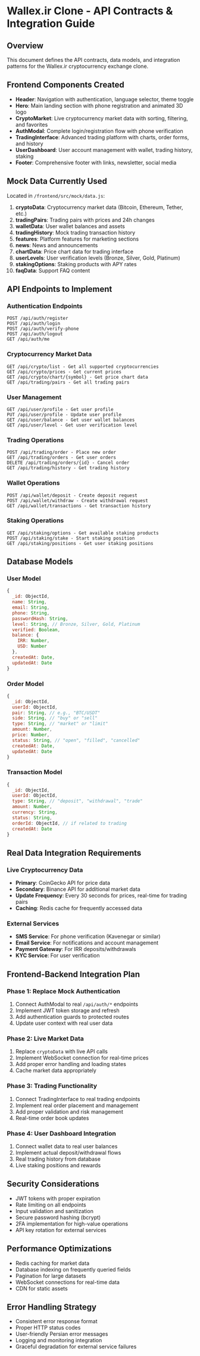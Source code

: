 # Wallex.ir Clone - API Contracts & Integration Guide

## Overview
This document defines the API contracts, data models, and integration patterns for the Wallex.ir cryptocurrency exchange clone.

## Frontend Components Created
- **Header**: Navigation with authentication, language selector, theme toggle
- **Hero**: Main landing section with phone registration and animated 3D logo
- **CryptoMarket**: Live cryptocurrency market data with sorting, filtering, and favorites
- **AuthModal**: Complete login/registration flow with phone verification
- **TradingInterface**: Advanced trading platform with charts, order forms, and history
- **UserDashboard**: User account management with wallet, trading history, staking
- **Footer**: Comprehensive footer with links, newsletter, social media

## Mock Data Currently Used
Located in `/frontend/src/mock/data.js`:

1. **cryptoData**: Cryptocurrency market data (Bitcoin, Ethereum, Tether, etc.)
2. **tradingPairs**: Trading pairs with prices and 24h changes
3. **walletData**: User wallet balances and assets
4. **tradingHistory**: Mock trading transaction history
5. **features**: Platform features for marketing sections
6. **news**: News and announcements
7. **chartData**: Price chart data for trading interface
8. **userLevels**: User verification levels (Bronze, Silver, Gold, Platinum)
9. **stakingOptions**: Staking products with APY rates
10. **faqData**: Support FAQ content

## API Endpoints to Implement

### Authentication Endpoints
```
POST /api/auth/register
POST /api/auth/login
POST /api/auth/verify-phone
POST /api/auth/logout
GET /api/auth/me
```

### Cryptocurrency Market Data
```
GET /api/crypto/list - Get all supported cryptocurrencies
GET /api/crypto/prices - Get current prices
GET /api/crypto/chart/{symbol} - Get price chart data
GET /api/trading/pairs - Get all trading pairs
```

### User Management
```
GET /api/user/profile - Get user profile
PUT /api/user/profile - Update user profile
GET /api/user/balance - Get user wallet balances
GET /api/user/level - Get user verification level
```

### Trading Operations
```
POST /api/trading/order - Place new order
GET /api/trading/orders - Get user orders
DELETE /api/trading/orders/{id} - Cancel order
GET /api/trading/history - Get trading history
```

### Wallet Operations
```
POST /api/wallet/deposit - Create deposit request
POST /api/wallet/withdraw - Create withdrawal request
GET /api/wallet/transactions - Get transaction history
```

### Staking Operations
```
GET /api/staking/options - Get available staking products
POST /api/staking/stake - Start staking position
GET /api/staking/positions - Get user staking positions
```

## Database Models

### User Model
```javascript
{
  _id: ObjectId,
  name: String,
  email: String,
  phone: String,
  passwordHash: String,
  level: String, // Bronze, Silver, Gold, Platinum
  verified: Boolean,
  balance: {
    IRR: Number,
    USD: Number
  },
  createdAt: Date,
  updatedAt: Date
}
```

### Order Model
```javascript
{
  _id: ObjectId,
  userId: ObjectId,
  pair: String, // e.g., "BTC/USDT"
  side: String, // "buy" or "sell"
  type: String, // "market" or "limit"
  amount: Number,
  price: Number,
  status: String, // "open", "filled", "cancelled"
  createdAt: Date,
  updatedAt: Date
}
```

### Transaction Model
```javascript
{
  _id: ObjectId,
  userId: ObjectId,
  type: String, // "deposit", "withdrawal", "trade"
  amount: Number,
  currency: String,
  status: String,
  orderId: ObjectId, // if related to trading
  createdAt: Date
}
```

## Real Data Integration Requirements

### Live Cryptocurrency Data
- **Primary**: CoinGecko API for price data
- **Secondary**: Binance API for additional market data
- **Update Frequency**: Every 30 seconds for prices, real-time for trading pairs
- **Caching**: Redis cache for frequently accessed data

### External Services
- **SMS Service**: For phone verification (Kavenegar or similar)
- **Email Service**: For notifications and account management
- **Payment Gateway**: For IRR deposits/withdrawals
- **KYC Service**: For user verification

## Frontend-Backend Integration Plan

### Phase 1: Replace Mock Authentication
1. Connect AuthModal to real `/api/auth/*` endpoints
2. Implement JWT token storage and refresh
3. Add authentication guards to protected routes
4. Update user context with real user data

### Phase 2: Live Market Data
1. Replace `cryptoData` with live API calls
2. Implement WebSocket connection for real-time prices
3. Add proper error handling and loading states
4. Cache market data appropriately

### Phase 3: Trading Functionality
1. Connect TradingInterface to real trading endpoints
2. Implement real order placement and management
3. Add proper validation and risk management
4. Real-time order book updates

### Phase 4: User Dashboard Integration
1. Connect wallet data to real user balances
2. Implement actual deposit/withdrawal flows
3. Real trading history from database
4. Live staking positions and rewards

## Security Considerations
- JWT tokens with proper expiration
- Rate limiting on all endpoints
- Input validation and sanitization
- Secure password hashing (bcrypt)
- 2FA implementation for high-value operations
- API key rotation for external services

## Performance Optimizations
- Redis caching for market data
- Database indexing on frequently queried fields
- Pagination for large datasets
- WebSocket connections for real-time data
- CDN for static assets

## Error Handling Strategy
- Consistent error response format
- Proper HTTP status codes
- User-friendly Persian error messages
- Logging and monitoring integration
- Graceful degradation for external service failures
